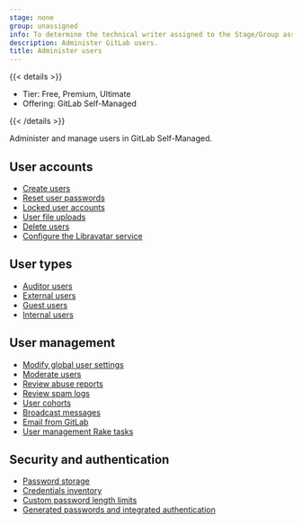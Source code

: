 ```yaml
---
stage: none
group: unassigned
info: To determine the technical writer assigned to the Stage/Group associated with this page, see https://handbook.gitlab.com/handbook/product/ux/technical-writing/#assignments
description: Administer GitLab users.
title: Administer users
---
```


{{< details >}}

- Tier: Free, Premium, Ultimate
- Offering: GitLab Self-Managed

{{< /details >}}

Administer and manage users in GitLab Self-Managed.

## User accounts

- [Create users](../user/profile/account/create_accounts.md)
- [Reset user passwords](../security/reset_user_password.md)
- [Locked user accounts](../security/unlock_user.md)
- [User file uploads](../security/user_file_uploads.md)
- [Delete users](../user/profile/account/delete_account.md)
- [Configure the Libravatar service](libravatar.md)

## User types

- [Auditor users](auditor_users.md)
- [External users](external_users.md)
- [Guest users](guest_users.md)
- [Internal users](internal_users.md)

## User management

- [Modify global user settings](user_settings.md)
- [Moderate users](moderate_users.md)
- [Review abuse reports](review_abuse_reports.md)
- [Review spam logs](review_spam_logs.md)
- [User cohorts](user_cohorts.md)
- [Broadcast messages](broadcast_messages.md)
- [Email from GitLab](email_from_gitlab.md)
- [User management Rake tasks](../raketasks/user_management.md)

## Security and authentication

- [Password storage](../security/password_storage.md)
- [Credentials inventory](credentials_inventory.md)
- [Custom password length limits](../security/password_length_limits.md)
- [Generated passwords and integrated authentication](../security/passwords_for_integrated_authentication_methods.md)
